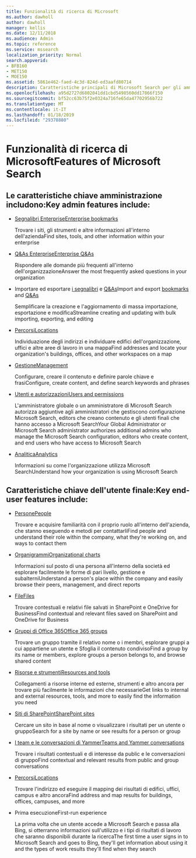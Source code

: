 ```yaml
---
title: Funzionalità di ricerca di Microsoft
ms.author: dawholl
author: dawholl
manager: kellis
ms.date: 12/11/2018
ms.audience: Admin
ms.topic: reference
ms.service: mssearch
localization_priority: Normal
search.appverid:
- BFB160
- MET150
- MOE150
ms.assetid: 5861e462-faed-4c3d-824d-ed3aafd80714
description: Caratteristiche principali di Microsoft Search per gli amministratori e utenti finali includono i segnalibri e Q&As e alla gestione e sui concetti di dati
ms.openlocfilehash: a95d2727d6802041dd1cbd5498560dd17866f150
ms.sourcegitcommit: bf52cc63b75f2e0324a716fe65da47702956b722
ms.translationtype: MT
ms.contentlocale: it-IT
ms.lasthandoff: 01/18/2019
ms.locfileid: "29378880"
---
```

# <a name="features-of-microsoft-search"></a><span data-ttu-id="6afe7-103">Funzionalità di ricerca di Microsoft</span><span class="sxs-lookup"><span data-stu-id="6afe7-103">Features of Microsoft Search</span></span>

## <a name="key-admin-features-include"></a><span data-ttu-id="6afe7-104">Le caratteristiche chiave amministrazione includono:</span><span class="sxs-lookup"><span data-stu-id="6afe7-104">Key admin features include:</span></span>

- [<span data-ttu-id="6afe7-105">Segnalibri Enterprise</span><span class="sxs-lookup"><span data-stu-id="6afe7-105">Enterprise bookmarks</span></span>](create-and-manage-bookmarks.md)
    
    <span data-ttu-id="6afe7-106">Trovare i siti, gli strumenti e altre informazioni all'interno dell'azienda</span><span class="sxs-lookup"><span data-stu-id="6afe7-106">Find sites, tools, and other information within your enterprise</span></span>
    
- [<span data-ttu-id="6afe7-107">Q&As Enterprise</span><span class="sxs-lookup"><span data-stu-id="6afe7-107">Enterprise Q&As</span></span>](create-and-manage-qas.md)
    
    <span data-ttu-id="6afe7-108">Rispondere alle domande più frequenti all'interno dell'organizzazione</span><span class="sxs-lookup"><span data-stu-id="6afe7-108">Answer the most frequently asked questions in your organization</span></span>
    
- <span data-ttu-id="6afe7-109">Importare ed esportare [i segnalibri](bulk-create-bookmarks.md) e [Q&As](bulk-create-qas.md)</span><span class="sxs-lookup"><span data-stu-id="6afe7-109">Import and export [bookmarks](bulk-create-bookmarks.md) and [Q&As](bulk-create-qas.md)</span></span>
    
    <span data-ttu-id="6afe7-110">Semplificare la creazione e l'aggiornamento di massa importazione, esportazione e modifica</span><span class="sxs-lookup"><span data-stu-id="6afe7-110">Streamline creating and updating with bulk importing, exporting, and editing</span></span>

- [<span data-ttu-id="6afe7-111">Percorsi</span><span class="sxs-lookup"><span data-stu-id="6afe7-111">Locations</span></span>](locations.md)
    
    <span data-ttu-id="6afe7-112">Individuazione degli indirizzi e individuare edifici dell'organizzazione, uffici e altre aree di lavoro in una mappa</span><span class="sxs-lookup"><span data-stu-id="6afe7-112">Find addresses and locate your organization's buildings, offices, and other workspaces on a map</span></span>
    
- [<span data-ttu-id="6afe7-113">Gestione</span><span class="sxs-lookup"><span data-stu-id="6afe7-113">Management</span></span>](set-up-microsoft-search.md)
    
    <span data-ttu-id="6afe7-114">Configurare, creare il contenuto e definire parole chiave e frasi</span><span class="sxs-lookup"><span data-stu-id="6afe7-114">Configure, create content, and define search keywords and phrases</span></span>
    
- [<span data-ttu-id="6afe7-115">Utenti e autorizzazioni</span><span class="sxs-lookup"><span data-stu-id="6afe7-115">Users and permissions</span></span>](add-users.md)
    
    <span data-ttu-id="6afe7-116">L'amministratore globale o un amministratore di Microsoft Search autorizza aggiuntive agli amministratori che gestiscono configurazione Microsoft Search, editors che creano contenuto e gli utenti finali che hanno accesso a Microsoft Search</span><span class="sxs-lookup"><span data-stu-id="6afe7-116">Your Global Administrator or Microsoft Search administrator authorizes additional admins who manage the Microsoft Search configuration, editors who create content, and end users who have access to Microsoft Search</span></span>
    
- [<span data-ttu-id="6afe7-117">Analitica</span><span class="sxs-lookup"><span data-stu-id="6afe7-117">Analytics </span></span>](get-insights.md) 
    
    <span data-ttu-id="6afe7-118">Informazioni su come l'organizzazione utilizza Microsoft Search</span><span class="sxs-lookup"><span data-stu-id="6afe7-118">Understand how your organization is using Microsoft Search</span></span> 
    
## <a name="key-end-user-features-include"></a><span data-ttu-id="6afe7-119">Caratteristiche chiave dell'utente finale:</span><span class="sxs-lookup"><span data-stu-id="6afe7-119">Key end-user features include:</span></span>

- [<span data-ttu-id="6afe7-120">Persone</span><span class="sxs-lookup"><span data-stu-id="6afe7-120">People</span></span>](use/find-people-and-groups.md)
    
    <span data-ttu-id="6afe7-121">Trovare e acquisire familiarità con il proprio ruolo all'interno dell'azienda, che stanno eseguendo e metodi per contattarli</span><span class="sxs-lookup"><span data-stu-id="6afe7-121">Find people and understand their role within the company, what they're working on, and ways to contact them</span></span>
    
- [<span data-ttu-id="6afe7-122">Organigrammi</span><span class="sxs-lookup"><span data-stu-id="6afe7-122">Organizational charts</span></span>](use/find-people-and-groups.md)
    
    <span data-ttu-id="6afe7-123">Informazioni sul posto di una persona all'interno della società ed esplorare facilmente le forme di pari livello, gestione e subalterni</span><span class="sxs-lookup"><span data-stu-id="6afe7-123">Understand a person's place within the company and easily browse their peers, management, and direct reports</span></span>
    
- [<span data-ttu-id="6afe7-124">File</span><span class="sxs-lookup"><span data-stu-id="6afe7-124">Files</span></span>](use/find-files.md)
    
    <span data-ttu-id="6afe7-125">Trovare contestuali e relativi file salvati in SharePoint e OneDrive for Business</span><span class="sxs-lookup"><span data-stu-id="6afe7-125">Find contextual and relevant files saved on SharePoint and OneDrive for Business</span></span>
    
- [<span data-ttu-id="6afe7-126">Gruppi di Office 365</span><span class="sxs-lookup"><span data-stu-id="6afe7-126">Office 365 groups</span></span>](use/find-people-and-groups.md)
    
    <span data-ttu-id="6afe7-127">Trovare un gruppo tramite il relativo nome o i membri, esplorare gruppi a cui appartiene un utente e Sfoglia il contenuto condiviso</span><span class="sxs-lookup"><span data-stu-id="6afe7-127">Find a group by its name or members, explore groups a person belongs to, and browse shared content</span></span>
    
- [<span data-ttu-id="6afe7-128">Risorse e strumenti</span><span class="sxs-lookup"><span data-stu-id="6afe7-128">Resources and tools</span></span>](use/find-resources-tools-and-more.md)
    
    <span data-ttu-id="6afe7-129">Collegamenti a risorse interne ed esterne, strumenti e altro ancora per trovare più facilmente le informazioni che necessarie</span><span class="sxs-lookup"><span data-stu-id="6afe7-129">Get links to internal and external resources, tools, and more to easily find the information you need</span></span>
    
- [<span data-ttu-id="6afe7-130">Siti di SharePoint</span><span class="sxs-lookup"><span data-stu-id="6afe7-130">SharePoint sites</span></span>](use/find-sharepoint-sites.md)
    
    <span data-ttu-id="6afe7-131">Cercare un sito in base al nome o visualizzare i risultati per un utente o gruppo</span><span class="sxs-lookup"><span data-stu-id="6afe7-131">Search for a site by name or see results for a person or group</span></span>
    
- [<span data-ttu-id="6afe7-132">I team e le conversazioni di Yammer</span><span class="sxs-lookup"><span data-stu-id="6afe7-132">Teams and Yammer conversations</span></span>](use/find-conversations.md)
    
    <span data-ttu-id="6afe7-133">Trovare i risultati contestuali e di interesse da public e le conversazioni di gruppo</span><span class="sxs-lookup"><span data-stu-id="6afe7-133">Find contextual and relevant results from public and group conversations</span></span>

- [<span data-ttu-id="6afe7-134">Percorsi</span><span class="sxs-lookup"><span data-stu-id="6afe7-134">Locations</span></span>](use/find-locations.md)
    
    <span data-ttu-id="6afe7-135">Trovare l'indirizzo ed eseguire il mapping dei risultati di edifici, uffici, campus e altro ancora</span><span class="sxs-lookup"><span data-stu-id="6afe7-135">Find address and map results for buildings, offices, campuses, and more</span></span>
    
- <span data-ttu-id="6afe7-136">Prima esecuzione</span><span class="sxs-lookup"><span data-stu-id="6afe7-136">First-run experience</span></span>
    
    <span data-ttu-id="6afe7-137">La prima volta che un utente accede a Microsoft Search e passa alla Bing, si otterranno informazioni sull'utilizzo e i tipi di risultati di lavoro che saranno disponibili durante la ricerca</span><span class="sxs-lookup"><span data-stu-id="6afe7-137">The first time a user signs in to Microsoft Search and goes to Bing, they'll get information about using it and the types of work results they'll find when they search</span></span>